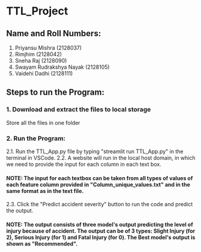 # TTL_Project
## Name and Roll Numbers:
1. Priyansu Mishra (2128037)
2. Rimjhim (2128042)
3. Sneha Raj (2128090)
4. Swayam Rudrakshya Nayak (2128105)
5. Vaidehi Dadhi (2128111)
## Steps to run the Program:
### 1. Download and extract the files to local storage
Store all the files in one folder
### 2. Run the Program:
  2.1. Run the TTL_App.py file by typing "streamlit run TTL_App.py" in the terminal in VSCode.
  2.2. A website will run in the local host domain, in which we need to provide the input for each column in each text box.
#### NOTE: The input for each textbox can be taken from all types of values of each feature column provided in "Column_unique_values.txt" and in the same format as in the text file.
  2.3. Click the "Predict accident severity" button to run the code and predict the output.
#### NOTE: The output consists of three model's output predicting the level of injury because of accident. The output can be of 3 types: Slight Injury (for 2), Serious Injury (for 1) and Fatal Injury (for 0). The Best model's output is shown as "Recommended".
